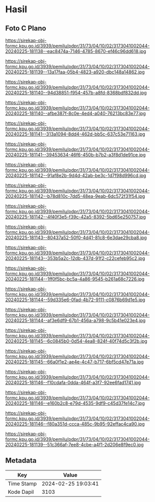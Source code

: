 # Hasil

## Foto C Plano

https://sirekap-obj-formc.kpu.go.id/3939/pemilu/pdpr/31/73/04/10/02/3173041002044-20240225-181138--eac8474a-7146-4785-8670-ef46c96dd618.jpg

https://sirekap-obj-formc.kpu.go.id/3939/pemilu/pdpr/31/73/04/10/02/3173041002044-20240225-181139--13a17faa-05b4-4823-a920-dbc148a14862.jpg

https://sirekap-obj-formc.kpu.go.id/3939/pemilu/pdpr/31/73/04/10/02/3173041002044-20240225-181140--94d38851-f954-457b-a8fd-8368bdf832dd.jpg

https://sirekap-obj-formc.kpu.go.id/3939/pemilu/pdpr/31/73/04/10/02/3173041002044-20240225-181140--afbe387f-8c0e-4ed4-a040-76213bc83e77.jpg

https://sirekap-obj-formc.kpu.go.id/3939/pemilu/pdpr/31/73/04/10/02/3173041002044-20240225-181141--313a1094-8dd4-462d-bb5c-637c53e71163.jpg

https://sirekap-obj-formc.kpu.go.id/3939/pemilu/pdpr/31/73/04/10/02/3173041002044-20240225-181141--39453634-46f6-450b-b7b2-a3f8d1de91ce.jpg

https://sirekap-obj-formc.kpu.go.id/3939/pemilu/pdpr/31/73/04/10/02/3173041002044-20240225-181142--91af8e2b-9d4d-42ab-be3c-1d7f98d996cd.jpg

https://sirekap-obj-formc.kpu.go.id/3939/pemilu/pdpr/31/73/04/10/02/3173041002044-20240225-181142--b78d810c-7dd5-48ea-9eab-6dc572f31f54.jpg

https://sirekap-obj-formc.kpu.go.id/3939/pemilu/pdpr/31/73/04/10/02/3173041002044-20240225-181142--4f40f3e5-f39c-42a5-8392-5bd65e250757.jpg

https://sirekap-obj-formc.kpu.go.id/3939/pemilu/pdpr/31/73/04/10/02/3173041002044-20240225-181143--80437a52-50f0-4d41-81c8-6e3dae29cba8.jpg

https://sirekap-obj-formc.kpu.go.id/3939/pemilu/pdpr/31/73/04/10/02/3173041002044-20240225-181143--353b5a2c-12db-437d-91f2-c22cefeb95c2.jpg

https://sirekap-obj-formc.kpu.go.id/3939/pemilu/pdpr/31/73/04/10/02/3173041002044-20240225-181144--1ff0f5bc-bc5a-4a86-9545-b261a68c7226.jpg

https://sirekap-obj-formc.kpu.go.id/3939/pemilu/pdpr/31/73/04/10/02/3173041002044-20240225-181144--59d335e6-0fad-4b72-9111-c0876b69d1e5.jpg

https://sirekap-obj-formc.kpu.go.id/3939/pemilu/pdpr/31/73/04/10/02/3173041002044-20240225-181144--af3e6df9-67b1-456a-a798-9c5b41e023e4.jpg

https://sirekap-obj-formc.kpu.go.id/3939/pemilu/pdpr/31/73/04/10/02/3173041002044-20240225-181145--6c0845b0-0d54-4ea8-824f-40f74d5c3f2b.jpg

https://sirekap-obj-formc.kpu.go.id/3939/pemilu/pdpr/31/73/04/10/02/3173041002044-20240225-181145--66a0f1e2-ae4e-4c47-b717-6bf5cd47e71a.jpg

https://sirekap-obj-formc.kpu.go.id/3939/pemilu/pdpr/31/73/04/10/02/3173041002044-20240225-181146--f10cdafa-0dda-464f-a3f7-92ee6fad1741.jpg

https://sirekap-obj-formc.kpu.go.id/3939/pemilu/pdpr/31/73/04/10/02/3173041002044-20240225-181146--e160b2c8-e79d-4535-9df9-c45d37fe14c7.jpg

https://sirekap-obj-formc.kpu.go.id/3939/pemilu/pdpr/31/73/04/10/02/3173041002044-20240225-181146--f80a351d-ccca-485c-9b95-92effac4ca90.jpg

https://sirekap-obj-formc.kpu.go.id/3939/pemilu/pdpr/31/73/04/10/02/3173041002044-20240225-181139--51c366af-7ee8-4cbe-a4f1-2d206e8f9ec0.jpg


## Metadata

| Key        | Value               |
| ---------- | ------------------- |
| Time Stamp | 2024-02-25 19:03:41 |
| Kode Dapil | 3103                |



